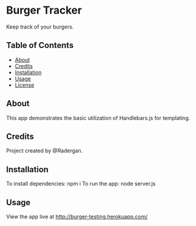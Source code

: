 # Burger Tracker

Keep track of your burgers.

## Table of Contents
* [About](#about)
* [Credits](#credits)
* [Installation](#installation)
* [Usage](#usage)
* [License](#license)

## About
This app demonstrates the basic utilization of Handlebars.js for templating.

## Credits
Project created by @Radergan. 

## Installation
To install dependencies: npm i
To run the app: node server.js

## Usage 
View the app live at http://burger-testing.herokuapp.com/ 